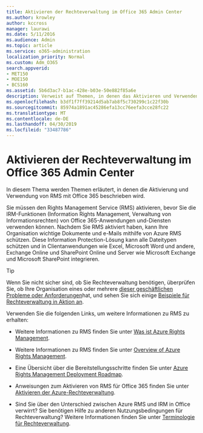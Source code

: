 ```yaml
---
title: Aktivieren der Rechteverwaltung im Office 365 Admin Center
ms.author: krowley
author: kccross
manager: laurawi
ms.date: 5/11/2016
ms.audience: Admin
ms.topic: article
ms.service: o365-administration
localization_priority: Normal
ms.custom: Adm_O365
search.appverid:
- MET150
- MOE150
- BCS160
ms.assetid: 5b6d3ac7-b1ac-428e-b03e-50e882f85a6e
description: Verweist auf Themen, in denen das Aktivieren und Verwenden des Rights Management-Diensts mit Office 365 beschrieben wird.
ms.openlocfilehash: b3df1f7ff39214d5ab7ab8f5c730299c1c22f30b
ms.sourcegitcommit: 85974a1891ac45286efa13cc76eefa3cce28fc22
ms.translationtype: MT
ms.contentlocale: de-DE
ms.lasthandoff: 04/30/2019
ms.locfileid: "33487786"
---
```

# <a name="activate-rights-management-in-the-office-365-admin-center"></a>Aktivieren der Rechteverwaltung im Office 365 Admin Center

In diesem Thema werden Themen erläutert, in denen die Aktivierung und Verwendung von RMS mit Office 365 beschrieben wird.
  
Sie müssen den Rights Management Service (RMS) aktivieren, bevor Sie die IRM-Funktionen (Information Rights Management, Verwaltung von Informationsrechten) von Office 365-Anwendungen und-Diensten verwenden können. Nachdem Sie RMS aktiviert haben, kann Ihre Organisation wichtige Dokumente und e-Mails mithilfe von Azure RMS schützen. Diese Information Protection-Lösung kann alle Dateitypen schützen und in Clientanwendungen wie Excel, Microsoft Word und andere, Exchange Online und SharePoint Online und Server wie Microsoft Exchange und Microsoft SharePoint integrieren.
  
> [!TIP]
> Wenn Sie nicht sicher sind, ob Sie Rechteverwaltung benötigen, überprüfen Sie, ob Ihre Organisation eines oder mehrere [dieser geschäftlichen Probleme oder Anforderungen](https://docs.microsoft.com/rights-management/understand-explore/azure-rms-problems-it-solves)hat, und sehen Sie sich einige [Beispiele für Rechteverwaltung in Aktion an](https://docs.microsoft.com/rights-management/understand-explore/what-admins-users-see). 
  
Verwenden Sie die folgenden Links, um weitere Informationen zu RMS zu erhalten:
  
- Weitere Informationen zu RMS finden Sie unter [Was ist Azure Rights Management](https://docs.microsoft.com/rights-management/understand-explore/what-is-azure-rms).
    
- Weitere Informationen zu RMS finden Sie unter [Overview of Azure Rights Management](https://docs.microsoft.com/rights-management/understand-explore/azure-rights-management).
    
- Eine Übersicht über die Bereitstellungsschritte finden Sie unter [Azure Rights Management Deployment Roadmap](https://docs.microsoft.com/rights-management/plan-design/deployment-roadmap).
    
- Anweisungen zum Aktivieren von RMS für Office 365 finden Sie unter [Aktivieren der Azure-Rechteverwaltung](https://technet.microsoft.com/library/jj658941.aspx).
    
- Sind Sie über den Unterschied zwischen Azure RMS und IRM in Office verwirrt? Sie benötigen Hilfe zu anderen Nutzungsbedingungen für Rechteverwaltung? Weitere Informationen finden Sie unter [Terminologie für Rechteverwaltung](https://technet.microsoft.com/library/dn595132.aspx).
    

